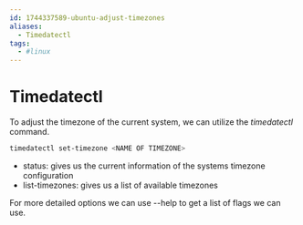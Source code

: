 ```yaml
---
id: 1744337589-ubuntu-adjust-timezones
aliases:
  - Timedatectl
tags:
  - #linux
---
```


# Timedatectl

To adjust the timezone of the current system, we can utilize the *timedatectl* command.

```bash
timedatectl set-timezone <NAME OF TIMEZONE>
```

- status: gives us the current information of the systems timezone configuration
- list-timezones: gives us a list of available timezones

For more detailed options we can use --help to get a list of flags we can use.

